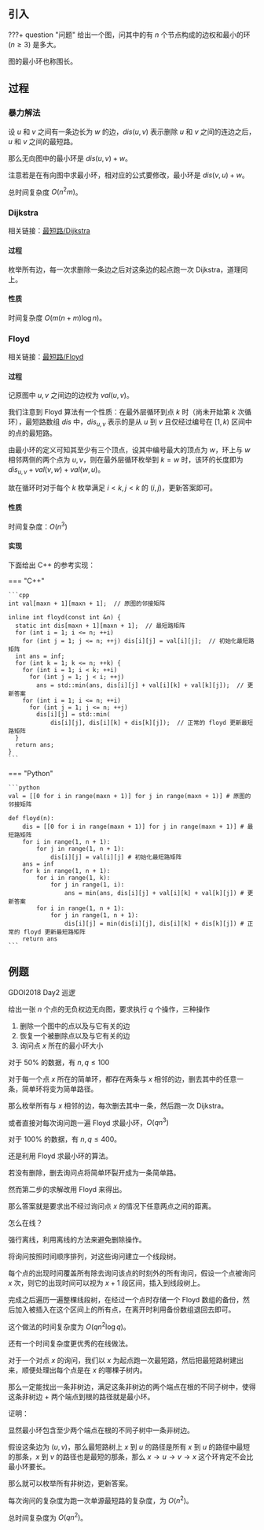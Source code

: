 ## 引入

???+ question "问题"
    给出一个图，问其中的有 $n$ 个节点构成的边权和最小的环 $(n\ge 3)$ 是多大。

图的最小环也称围长。

## 过程

### 暴力解法

设 $u$ 和 $v$ 之间有一条边长为 $w$ 的边，$dis(u,v)$ 表示删除 $u$ 和 $v$ 之间的连边之后，$u$ 和 $v$ 之间的最短路。

那么无向图中的最小环是 $dis(u,v)+w$。

注意若是在有向图中求最小环，相对应的公式要修改，最小环是 $dis(v,u)+w$。

总时间复杂度 $O(n^2m)$。

### Dijkstra

相关链接：[最短路/Dijkstra](https://oi-wiki.org/graph/shortest-path/#dijkstra)

#### 过程

枚举所有边，每一次求删除一条边之后对这条边的起点跑一次 Dijkstra，道理同上。

#### 性质

时间复杂度 $O(m(n+m)\log n)$。

### Floyd

相关链接：[最短路/Floyd](https://oi-wiki.org/graph/shortest-path/#floyd)

#### 过程

记原图中 $u,v$ 之间边的边权为 $val\left(u,v\right)$。

我们注意到 Floyd 算法有一个性质：在最外层循环到点 $k$ 时（尚未开始第 $k$ 次循环），最短路数组 $dis$ 中，$dis_{u,v}$ 表示的是从 $u$ 到 $v$ 且仅经过编号在 $\left[1, k\right)$ 区间中的点的最短路。

由最小环的定义可知其至少有三个顶点，设其中编号最大的顶点为 $w$，环上与 $w$ 相邻两侧的两个点为 $u,v$，则在最外层循环枚举到 $k=w$ 时，该环的长度即为 $dis_{u,v}+val\left(v,w\right)+val\left(w,u\right)$。

故在循环时对于每个 $k$ 枚举满足 $i<k,j<k$ 的 $(i,j)$，更新答案即可。

#### 性质

时间复杂度：$O(n^3)$

#### 实现

下面给出 C++ 的参考实现：

=== "C++"

    ```cpp
    int val[maxn + 1][maxn + 1];  // 原图的邻接矩阵

    inline int floyd(const int &n) {
      static int dis[maxn + 1][maxn + 1];  // 最短路矩阵
      for (int i = 1; i <= n; ++i)
        for (int j = 1; j <= n; ++j) dis[i][j] = val[i][j];  // 初始化最短路矩阵
      int ans = inf;
      for (int k = 1; k <= n; ++k) {
        for (int i = 1; i < k; ++i)
          for (int j = 1; j < i; ++j)
            ans = std::min(ans, dis[i][j] + val[i][k] + val[k][j]);  // 更新答案
        for (int i = 1; i <= n; ++i)
          for (int j = 1; j <= n; ++j)
            dis[i][j] = std::min(
                dis[i][j], dis[i][k] + dis[k][j]);  // 正常的 floyd 更新最短路矩阵
      }
      return ans;
    }
    ```

=== "Python"

    ```python
    val = [[0 for i in range(maxn + 1)] for j in range(maxn + 1)] # 原图的邻接矩阵

    def floyd(n):
        dis = [[0 for i in range(maxn + 1)] for j in range(maxn + 1)] # 最短路矩阵
        for i in range(1, n + 1):
            for j in range(1, n + 1):
                dis[i][j] = val[i][j] # 初始化最短路矩阵
        ans = inf
        for k in range(1, n + 1):
            for i in range(1, k):
                for j in range(1, i):
                    ans = min(ans, dis[i][j] + val[i][k] + val[k][j]) # 更新答案
            for i in range(1, n + 1):
                for j in range(1, n + 1):
                    dis[i][j] = min(dis[i][j], dis[i][k] + dis[k][j]) # 正常的 floyd 更新最短路矩阵
        return ans
    ```

## 例题

GDOI2018 Day2 巡逻

给出一张 $n$ 个点的无负权边无向图，要求执行 $q$ 个操作，三种操作

1.  删除一个图中的点以及与它有关的边
2.  恢复一个被删除点以及与它有关的边
3.  询问点 $x$ 所在的最小环大小

对于 $50\%$ 的数据，有 $n,q \le 100$

对于每一个点 $x$ 所在的简单环，都存在两条与 $x$ 相邻的边，删去其中的任意一条，简单环将变为简单路径。

那么枚举所有与 $x$ 相邻的边，每次删去其中一条，然后跑一次 Dijkstra。

或者直接对每次询问跑一遍 Floyd 求最小环，$O(qn^3)$

对于 $100\%$ 的数据，有 $n,q \le 400$。

还是利用 Floyd 求最小环的算法。

若没有删除，删去询问点将简单环裂开成为一条简单路。

然而第二步的求解改用 Floyd 来得出。

那么答案就是要求出不经过询问点 $x$ 的情况下任意两点之间的距离。

怎么在线？

强行离线，利用离线的方法来避免删除操作。

将询问按照时间顺序排列，对这些询问建立一个线段树。

每个点的出现时间覆盖所有除去询问该点的时刻外的所有询问，假设一个点被询问 $x$ 次，则它的出现时间可以视为 $x + 1$ 段区间，插入到线段树上。

完成之后遍历一遍整棵线段树，在经过一个点时存储一个 Floyd 数组的备份，然后加入被插入在这个区间上的所有点，在离开时利用备份数组退回去即可。

这个做法的时间复杂度为 $O(qn^2\log q)$。

还有一个时间复杂度更优秀的在线做法。

对于一个对点 $x$ 的询问，我们以 $x$ 为起点跑一次最短路，然后把最短路树建出来，顺便处理出每个点是在 $x$ 的哪棵子树内。

那么一定能找出一条非树边，满足这条非树边的两个端点在根的不同子树中，使得这条非树边 $+$ 两个端点到根的路径就是最小环。

证明：

显然最小环包含至少两个端点在根的不同子树中一条非树边。

假设这条边为 $(u,v)$，那么最短路树上 $x$ 到 $u$ 的路径是所有 $x$ 到 $u$ 的路径中最短的那条，$x$ 到 $v$ 的路径也是最短的那条，那么 $x\to u\to v\to x$ 这个环肯定不会比最小环要长。

那么就可以枚举所有非树边，更新答案。

每次询问的复杂度为跑一次单源最短路的复杂度，为 $O(n^2)$。

总时间复杂度为 $O(qn^2)$。
